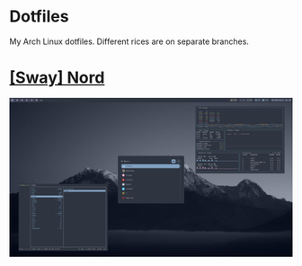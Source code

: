 # Dotfiles
My Arch Linux dotfiles. Different rices are on separate branches.  
# [[Sway] Nord](https://github.com/comalnik/dotfiles/tree/nord)
![Nord Screenshot](/screenshots/nord1.png)


